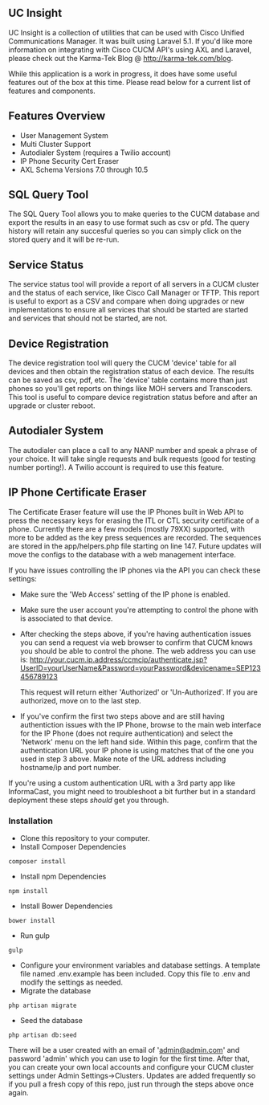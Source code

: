 ## UC Insight

UC Insight is a collection of utilities that can be used with Cisco Unified Communications Manager.  It was built using Laravel 5.1.  If you'd like more information on integrating with Cisco CUCM API's using AXL and Laravel, please check out the Karma-Tek Blog @ http://karma-tek.com/blog.

While this application is a work in progress, it does have some useful features out of the box at this time.  Please read below for a current list of features and components.

## Features Overview
- User Management System
- Multi Cluster Support
- Autodialer System (requires a Twilio account)
- IP Phone Security Cert Eraser
- AXL Schema Versions 7.0 through 10.5
 
## SQL Query Tool

The SQL Query Tool allows you to make queries to the CUCM database and export the results in an easy to use format such as csv or pfd.  The query history will retain any succesful queries so you can simply click on the stored query and it will be re-run.

## Service Status

The service status tool will provide a report of all servers in a CUCM cluster and the status of each service, like Cisco Call Manager or TFTP.  This report is useful to export as a CSV and compare when doing upgrades or new implementations to ensure all services that should be started are started and services that should not be started, are not.

## Device Registration

The device registration tool will query the CUCM 'device' table for all devices and then obtain the registration status of each device.  The results can be saved as csv, pdf, etc.  The 'device' table contains more than just phones so you'll get reports on things like MOH servers and Transcoders.  This tool is useful to compare device registration status before and after an upgrade or cluster reboot.

## Autodialer System
The autodialer can place a call to any NANP number and speak a phrase of your choice.  It will take single requests and bulk requests (good for testing number porting!).  A Twilio account is required to use this feature.

## IP Phone Certificate Eraser
The Certificate Eraser feature will use the IP Phones built in Web API to press the necessary keys for erasing the ITL or CTL security certificate of a phone.  Currently there are a few models (mostly 79XX) supported, with more to be added as the key press sequences are recorded.  The sequences are stored in the app/helpers.php file starting on line 147.  Future updates will move the configs to the database with a web management interface.

If you have issues controlling the IP phones via the API you can check these settings:

* Make sure the 'Web Access' setting of the IP phone is enabled.
* Make sure the user account you're attempting to control the phone with is associated to that device.
* After checking the steps above, if you're having authentication issues you can send a request via web browser to confirm that CUCM knows you should be able to control the phone.  The web address you can use is:
	http://your.cucm.ip.address/ccmcip/authenticate.jsp?UserID=yourUserName&Password=yourPassword&devicename=SEP123456789123

	This request will return either 'Authorized' or 'Un-Authorized'.  If you are authorized, move on to the last step.

* If you've confirm the first two steps above and are still having authentiction issues with the IP Phone, browse to the main web interface for the IP Phone (does not require authentication) and select the 'Network' menu on the left hand side.  Within this page, confirm that the authentication URL your IP phone is using matches that of the one you used in step 3 above.  Make note of the URL address including hostname/ip and port number.

If you're using a custom authentication URL with a 3rd party app like InformaCast, you might need to troubleshoot a bit further but in a standard deployment these steps *should* get you through.

### Installation

- Clone this repository to your computer.
- Install Composer Dependencies
~~~
composer install
~~~
- Install npm Dependencies
~~~
npm install
~~~
- Install Bower Dependencies
~~~
bower install
~~~
- Run gulp
~~~
gulp
~~~
- Configure your environment variables and database settings.  A template file named .env.example has been included.  Copy this file to .env and modify the settings as needed.
- Migrate the database
~~~
php artisan migrate
~~~
- Seed the database
~~~
php artisan db:seed
~~~

There will be a user created with an email of 'admin@admin.com' and password 'admin' which you can use to login for the first time.  After that, you can create your own local accounts and configure your CUCM cluster settings under Admin Settings->Clusters.
Updates are added frequently so if you pull a fresh copy of this repo, just run through the steps above once again.
